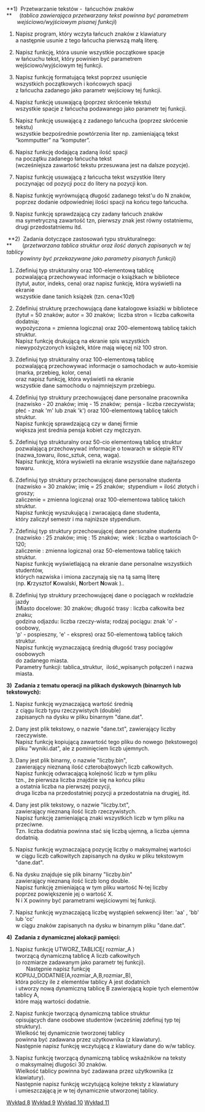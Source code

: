 **1)  Przetwarzanie tekstów -  łańcuchów znaków  
**     (_tablica zawierająca przetwarzany tekst powinna być parametrem  
       wejściowo/wyjściowym pisanej funkcji_)

1.  Napisz program, który wczyta łańcuch znaków z klawiatury  
    a następnie usunie z tego łańcucha pierwszą małą literę.
    
2.  Napisz funkcję, która usunie wszystkie początkowe spacje  
    w łańcuchu tekst, który powinien być parametrem wejściowo/wyjściowym tej funkcji.
    
3.  Napisz funkcję formatującą tekst poprzez usunięcie  
    wszystkich początkowych i końcowych spacji  
    z łańcucha zadanego jako parametr wejściowy tej funkcji.
    
4.  Napisz funkcję usuwającą (poprzez skrócenie tekstu)  
    wszystkie spacje z łańcucha podawanego jako parametr tej funkcji.
    
5.  Napisz funkcję usuwającą z zadanego łańcucha (poprzez skrócenie tekstu)  
    wszystkie bezpośrednie powtórzenia liter np. zamieniającą tekst “kommputter” na ”komputer”.
    
6.  Napisz funkcję dodającą zadaną ilość spacji  
    na początku zadanego łańcucha tekst  
    (wcześniejsza zawartość tekstu przesuwana jest na dalsze pozycje).
    
7.  Napisz funkcję usuwającą z łańcucha tekst wszystkie litery  
    poczynając od pozycji pocz do litery na pozycji kon.
    
8.  Napisz funkcję wyrównującą długość zadanego tekst'u do N znaków,  
    poprzez dodanie odpowiedniej ilości spacji na końcu tego łańcucha.
    
9.  Napisz funkcję sprawdzającą czy zadany łańcuch znaków  
    ma symetryczną zawartość tzn, pierwszy znak jest równy ostatniemu,  
    drugi przedostatniemu itd.
    

 **2)  Zadania dotyczące zastosowań typu strukturalnego:  
**       (_przetwarzana tablica struktur oraz ilość danych zapisanych w tej tablicy  
         powinny być przekazywane jako parametry pisanych funkcji_)

1.  Zdefiniuj typ strukturalny oraz 100-elementową tablicę  
    pozwalającą przechowywać informacje o książkach w bibliotece  
    (tytuł, autor, indeks, cena) oraz napisz funkcję, która wyświetli na ekranie  
    wszystkie dane tanich książek (tzn. cena<10zł)
    
2.  Zdefiniuj strukturę przechowującą dane katalogowe ksiażki w bibliotece  
    (tytuł = 50 znaków; autor = 30 znaków;  liczba stron = liczba całkowita dodatnia;  
    wypożyczona = zmienna logiczna) oraz 200-elementową tablicę takich struktur.  
    Napisz funkcję drukującą na ekranie spis wszystkich  
    niewypożyczonych książek, które mają więcej niż 100 stron.
    
3.  Zdefiniuj typ strukturalny oraz 100-elementową tablicę  
    pozwalającą przechowywać informacje o samochodach w auto-komisie  
    (marka, przebieg, kolor, cena)  
    oraz napisz funkcję, która wyświetli na ekranie  
    wszystkie dane samochodu o najmniejszym przebiegu.
    
4.  Zdefiniuj typ struktury przechowującej dane personalne pracownika  
    (nazwisko - 20 znaków; imię - 15 znaków;  pensja - liczba rzeczywista;  
    płeć - znak 'm' lub znak 'k') oraz 100-elementową tablicę takich struktur.  
    Napisz funkcję sprawdzającą czy w danej firmie  
    większa jest średnia pensja kobiet czy mężczyzn.
    
5.  Zdefiniuj typ strukturalny oraz 50-cio elementową tablicę struktur  
    pozwalającą przechowywać informacje o towarach w sklepie RTV  
    (nazwa_towaru, ilosc_sztuk, cena, waga).  
    Napisz funkcję, która wyświetli na ekranie wszystkie dane najtańszego towaru.
    
6.  Zdefiniuj typ struktury przechowującej dane personalne studenta  
    (nazwisko = 30 znaków; imię = 25 znaków;  stypendium = ilość złotych i groszy;  
    zaliczenie = zmienna logiczna) oraz 100-elementowa tablicę takich struktur.  
    Napisz funkcję wyszukującą i zwracającą dane studenta,  
    który zaliczył semestr i ma najniższe stypendium.
    
7.  Zdefiniuj typ struktury przechowującej dane personalne studenta  
    (nazwisko : 25 znaków; imię : 15 znaków;  wiek : liczba o wartościach 0-120;  
    zaliczenie : zmienna logiczna) oraz 50-elementowa tablicę takich struktur.  
    Napisz funkcję wyświetlającą na ekranie dane personalne wszystkich studentów,  
    których nazwiska i imiona zaczynają się na tą samą literę  
    (np. **K**rzysztof **K**owalski, **N**orbert **N**owak )..
    
8.  Zdefiniuj typ struktury przechowującej dane o pociągach w rozkładzie jazdy  
    (Miasto docelowe: 30 znaków; długość trasy : liczba całkowita bez znaku;  
    godzina odjazdu: liczba rzeczy-wista; rodzaj pociągu: znak 'o' - osobowy,  
    'p' - pospieszny, 'e' - ekspres) oraz 50-elementową tablicę takich struktur.  
    Napisz funkcję wyznaczającą średnią długość trasy pociągów osobowych  
    do zadanego miasta.  
    Parametry funkcji: tablica_struktur,  ilość_wpisanych połączeń i nazwa miasta.
    

**3)  Zadania z tematu operacji na plikach dyskowych (binarnych lub tekstowych):**

1.  Napisz funkcję wyznaczającą wartość średnią  
    z ciągu liczb typu rzeczywistych (double)  
    zapisanych na dysku w pliku binarnym "dane.dat".
    
2.  Dany jest plik tekstowy, o nazwie "dane.txt", zawierający liczby rzeczywiste.  
    Napisz funkcję kopiującą zawartość tego pliku do nowego (tekstowego)  
    pliku "wyniki.dat", ale z pominięciem liczb ujemnych.
    
3.  Dany jest plik binarny, o nazwie "liczby.bin",  
    zawierający nieznaną ilość czterobajtowych liczb całkowitych.  
    Napisz funkcję odwracającą kolejność liczb w tym pliku  
    tzn., że pierwsza liczba znajdzie się na końcu pliku  
    a ostatnia liczba na pierwszej pozycji,  
    druga liczba na przedostatniej pozycji a przedostatnia na drugiej, itd.
    
4.  Dany jest plik tekstowy, o nazwie "liczby.txt",  
    zawierający nieznaną ilość liczb rzeczywistych.  
    Napisz funkcję zamieniającą znaki wszystkich liczb w tym pliku na przeciwne.  
    Tzn. liczba dodatnia powinna stać się liczbą ujemną, a liczba ujemna dodatnią.
    
5.  Napisz funkcję wyznaczającą pozycję liczby o maksymalnej wartości  
    w ciągu liczb całkowitych zapisanych na dysku w pliku tekstowym "dane.dat".
    
6.  Na dysku znajduje się plik binarny "liczby.bin"  
    zawierający nieznaną ilość liczb long double.  
    Napisz funkcję zmieniającą w tym pliku wartość N-tej liczby  
    poprzez powiększenie jej o wartość X.  
    N i X powinny być parametrami wejściowymi tej funkcji.
    
7.  Napisz funkcję wyznaczającą liczbę wystąpień sekwencji liter: 'aa' , 'bb' lub 'cc'  
    w ciągu znaków zapisanych na dysku w binarnym pliku "dane.dat".
    

**4)  Zadania z dynamicznej alokacji pamięci:**

1.  Napisz funkcję UTWORZ_TABLICĘ( rozmiar_A )  
    tworzącą dynamiczną tablicę A liczb całkowitych  
    (o rozmiarze zadawanym jako parametr tej funkcji).  
           Następnie napisz funkcję KOPIUJ_DODATNIE(A,rozmiar_A,B,rozmiar_B),  
    która policzy ile z elementów tablicy A jest dodatnich  
    i utworzy nową dynamiczną tablicę B zawierającą kopie tych elementów tablicy A,  
    które mają wartości dodatnie.
    
2.  Napisz funkcje tworzącą dynamiczną tablice struktur  
    opisujących dane osobowe studentów (wcześniej zdefinuj typ tej struktury).  
    Wielkość tej dynamicznie tworzonej tablicy  
    powinna być zadawana przez użytkownika (z klawiatury).  
    Następnie napisz funkcję wczytującą z klawiatury dane do w/w tablicy.
    
3.  Napisz funkcję tworzącą dynamiczną tablicę wskaźników na teksty  
    o maksymalnej dlugości 30 znaków.  
    Wielkość tablicy powinna być zadawana przez użytkownika (z klawiatury).  
    Następnie napisz funkcję wczytującą kolejne teksty z klawiatury  
    i umieszczającą je w tej dynamicznie utworzonej tablicy.

[Wykład 8](Notatki/Semestr%201/Podstawy%20programowania/Wyk%C5%82ady/Wyk%C5%82ad%208/Wyk%C5%82ad%208.md)
[Wykład 9](Notatki/Semestr%201/Podstawy%20programowania/Wyk%C5%82ady/Wyk%C5%82ad%209/Wyk%C5%82ad%209.md)
[Wykład 10](Notatki/Semestr%201/Podstawy%20programowania/Wyk%C5%82ady/Wyk%C5%82ad%2010/Wyk%C5%82ad%2010.md)
[Wykład 11](Notatki/Semestr%201/Podstawy%20programowania/Wyk%C5%82ady/Wyk%C5%82ad%2011/Wyk%C5%82ad%2011.md)
